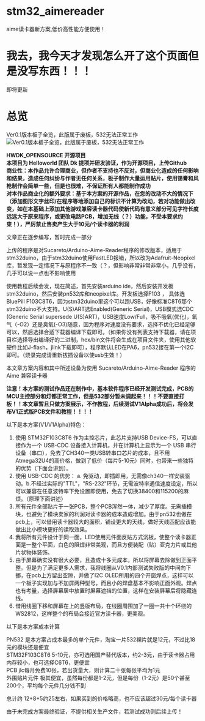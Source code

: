 # stm32_aimereader
aime读卡器新方案,低价高性能方便使用！
<h1> 我去，我今天才发现怎么开了这个页面但是没写东西！！！ </h1>
即将更新  

# 总览

Ver0.1版本板子全览，此版属于废板，532无法正常工作
![Ver0.1版本板子全览，此版属于废板，532无法正常工作](pictures/V0_1allview.jpg)

**HWDK_OPENSOURCE 开源项目**  
**本项目为 Helloworld 团队 Dk 提项并研发验证，作为开源项目，上传Github**  
**商业性：本作品允许合理商业，但作者不支持也不反对，但商业化造成的任何影响和结果，造成任何纠纷与作者无任何关系，板子制作大量运用贴片，使用锡膏和风枪制作会简单一些，但是也很难，不保证所有人都能制作成功**  
**对本作品商业化的额外要求：基于本方案的开源作品，在您的改动不大的情况下（添加图形文字丝印/在程序等地添加自己的标识不计算为改动，若对功能做出改变，如在本基础上添加其他游戏兼容读卡器代码使新代码有意义部分可见字符长度远远大于原来程序，或更改电路PCB，增加无线（？）功能，不受本要求约束！），严厉禁止售卖产生大于10元/个读卡器的利润**

文章正在逐步编写，暂时完成一部分

上传的程序是对Sucareto/Arduino-Aime-Reader程序的修改版本，适用于stm32duino，由于stm32duino使用FastLED报错，所以改为Adafruit-Neopixel库，暂发现一定情况下与原程序不一致（？，但影响非常非常非常小，几乎没有，几乎可以说一点也不影响使用

使用教程后续会发，现在简述，首先安装arduino ide，然后安装开发板stm32duino，然后安装pn532库和neopixel库。开发板选择F103 ， 具体选BluePill F103C8T6，因为stm32duino里这个可以跑USB，好像标准C8T6那个stm32duino不大支持。U(S)ART选Enabled(Generic Serial)，USB模式选CDC (Generic Serial supersede U(S)ART)，USB速度Low/Full，吸不吸氧(优化)，氧气（-O2）还是臭氧(-O3)随意，因为程序对速度没有要求，选择不优化已经足够可以，然后选择合适下载器编译下载即可。（如果你没有列表支持下载器，请在项目栏选择导出编译好的二进制，hex/bin文件将会生成在项目文件夹，使用其他软硬件比如J-flash，jlink下载即可），程序默认LED在PA6，pn532接在第一个I2C即可。（烧录完成请重新拔插设备以使usb生效！）

本文章方案内容和其中所述设备为使用 Sucareto/Arduino-Aime-Reader 程序的 Aime 兼容读卡器

**注意！本方案的测试作品还在制作中，基本软件程序已经开发测试完成，PCB的MCU主控部分和灯都正常工作，但是532部分暂未调起来！！！不要直接打板！！本文章暂且只做方案展示，不作教程，后续测试V1Alpha成功后，将会发布V1正式版PCB文件和教程！！！！**

以下是本方案(V1/V1Alpha)特色：  

1. 使用 STM32F103C8T6 作为主控芯片，此芯片支持USB Device-FS，可以直接作为一个 USB-CDC 设备接入计算机，并在计算机上显示为一个 USB 串行设备（串口），免去了CH340一类USB转串口芯片的成本，且不用Atmega32U4的高价格，做到了低价（每片5-10元）同时，也带来一些独特的优势（下面会讲到）。
2. 使用 USB-CDC 的优势： a. 免驱动，即插即用，无需像ch340一样安装驱动。b.不经过实际的"TTL"，"RS-232"环节，无需波特率通信速度设定，所以可以兼容在任意波特率下免设置即使用，免去了切换38400和115200的麻烦。（原理下面讲述）
3. 所有元件全部贴片于一张PCB，整个PCB浑然一体，减少了厚度。无需插模块，也避免了模块卖家的利润对读卡器的成本造成增加。由于pn532也做在pcb上，可以借用读卡器较大的面积，铺设更大的天线，做好天线匹配应该能做出比小模块更好的读取效果。
4. 我将所有元件设计于同一面，LED使用元件面反贴方式沉板，使整个读卡器正面是一整个平面，白色的阻焊非常美观，而且方便装配（贴）亚克力片或其他片状物体装饰。
5. 由于屏幕确实没有很大必要，且造成十多元成本，所以将屏幕去除做到正面平整。但是为了满足更多人需求，我将线圈从V0.1内部测试失败版的中间向下挪，在pcb上方留出空隙，并做了I2C OLED所用的四个开窗焊点，这样可以一个板子实现加与不加屏两种型号，而且小的焊盘基本不影响正面外观。焊点也有考量，选择屏幕居中放置时屏幕遮挡的位置，这样在安装屏幕后将隐藏连线。
5. 借用线圈下移和屏幕在上的竖版布局，在线圈周围加了一圈一共十个环绕的WS2812，这样整个的布局会接近官方读卡器，更美观。

以下是本方案成本计算

PN532 是本方案占成本最多的单个元件，淘宝一片532裸片就是12元，不过比18元的模块还是便宜    
STM32F103C8T6 5-10元，亦可选用国产替代版本，约2-3元，由于读卡器占用内存较小，也可选择C6T6，更便宜  
PCB jlc每月免费10张，若出货量大，则计算二十张每张平均为1元  
外围贴片元件 极其便宜，虽然每份都是1-2元，但是每份（1-2元）是50个甚至200个，平均每个元件几分钱不到  

总计约 12+8+5约25左右，如果买到的价格略高，也不应该超过30元/每个读卡器

由于未完成方案最终验证，不提供相关生产文件，若测试成功则后续上传！



